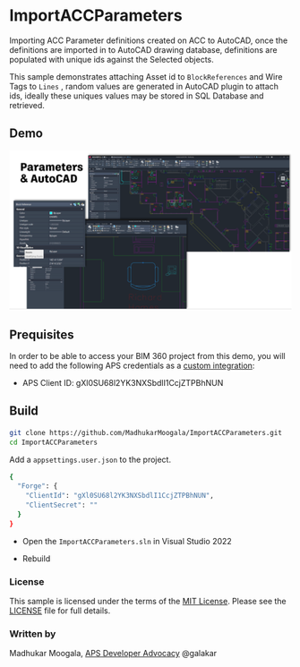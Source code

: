 # ImportACCParameters

Importing ACC Parameter definitions created on ACC to AutoCAD, once the definitions are imported in to AutoCAD drawing database, definitions are populated with unique ids against the Selected objects.

This sample demonstrates attaching Asset id to `BlockReferences` and Wire Tags to `Lines` , random values are generated in AutoCAD plugin to attach ids, ideally these uniques values may be stored in SQL Database and retrieved.

## Demo
![](https://github.com/MadhukarMoogala/ImportACCParameters/blob/master/parameters_autocad.png)

## Prequisites

In order to be able to access your BIM 360 project from this demo, you will need to add the following APS credentials as a [custom integration](https://forge.autodesk.com/en/docs/bim360/v1/tutorials/getting-started/manage-access-to-docs):

- APS Client ID:  gXl0SU68l2YK3NXSbdlI1CcjZTPBhNUN

## Build

```bash
git clone https://github.com/MadhukarMoogala/ImportACCParameters.git
cd ImportACCParameters

```

Add a `appsettings.user.json` to the project.

```bash
{
  "Forge": {
    "ClientId": "gXl0SU68l2YK3NXSbdlI1CcjZTPBhNUN",
    "ClientSecret": ""
  }
}
```

- Open the `ImportACCParameters.sln` in Visual Studio 2022

- Rebuild

### License

This sample is licensed under the terms of the [MIT License](http://opensource.org/licenses/MIT). Please see the [LICENSE](LICENSE) file for full details.

### Written by

Madhukar Moogala, [APS Developer Advocacy](https://aps.autodesk.com)  @galakar
